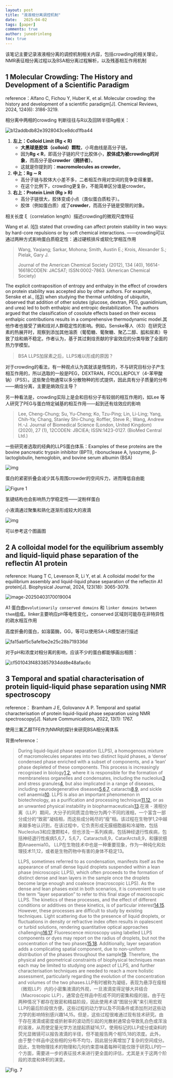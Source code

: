 ```yaml
---
layout: post
title: "液液相分离调控机制"
date:   2025-04-02
tags: [paper]
comments: true
author: junedrinleng
toc: true
---
```


该笔记主要记录液液相分离的调控机制相关内容，包括crowding的相关理论，NMR表征相分离过程以及BSA相分离过程解析，以及残基相互作用机制
<!-- more -->

## 1 Molecular Crowding: The History and Development of a Scientific Paradigm

reference：Alfano C, Fichou Y, Huber K, et al. Molecular crowding: the history and development of a scientific paradigm[J]. Chemical Reviews, 2024, 124(6): 3186-3219.

相分离中两相的crowding 判断往往与R以及回转半径Rg相关：

![b12addbdb82e3928043ce8dcd1fba44](https://raw.githubusercontent.com/JuneDrinleng/JuneDrinleng.github.io/main/img/2025-04-03-Crowding_in_LLPS/b12addbdb82e3928043ce8dcd1fba44.png)

1. **左上：Colloid Limit (Rg < R)**
   - **大黑球是胶体（colloid）颗粒**，小弯曲线是高分子链。
   - 因为**Rg < R**，即高分子链的尺寸比胶体小，**胶体成为被crowding的对象**，而高分子是**crowder（拥挤者）**。
   - 这就是你提到的：**macromolecules as crowder**。
2. **中上：Rg ∼ R**
   - 高分子链与胶体大小差不多，二者相互作用对空间的竞争变得重要。
   - 在这个比例下，crowding更复杂，不能简单区分谁是crowder。
3. **右上：Protein Limit (Rg > R)**
   - 高分子链很大，胶体变成小点（类似蛋白质粒子）。
   - 胶体（例如蛋白质）成了**crowder**，而高分子链是受限的对象。

相关长度 ξ（correlation length）描述crowding的微观尺度特征

 Wang et al. [(61)](javascript:void(0);) stated that crowding can affect protein stability in two ways: by hard-core repulsions or by soft chemical interactions. ——crowding可以通过两种方式影响蛋白质稳定性：通过硬核排斥或软化学相互作用

> Wang, Yaqiang; Sarkar, Mohona; Smith, Austin E.; Krois, Alexander S.; Pielak, Gary J.
>
> Journal of the American Chemical Society (2012), 134 (40), 16614-16618CODEN: JACSAT; ISSN:0002-7863. (American Chemical Society)

The explicit contraposition of entropy and enthalpy in the effect of crowders on protein stability was accepted also by other authors. For example, Senske et al., [(63)](javascript:void(0);) when studying the thermal unfolding of ubiquitin, observed that addition of other solutes (glucose, dextran, PEG, guanidinium, and urea) led to both enthalpic and entropic destabilization. The authors argued that the classification of cosolute effects based on their excess enthalpic contributions results in a comprehensive thermodynamic model.其他作者也接受了熵和焓对人群稳定性的影响。例如，Senske等人（63）在研究泛素的热展开时，观察到添加其他溶质（葡萄糖、葡聚糖、聚乙二醇、胍和尿素）导致了焓和熵不稳定。作者认为，基于其过剩焓贡献的宇宙效应的分类导致了全面的热力学模型。

> BSA LLPS加尿素之后，LLPS难以形成的原因？

对于crowding的看法，有一种观点认为其就该是惰性的，不与研究目标分子产生相互作用的，所以选取的一般是PEG，DEXTRAN，FICOLL和POLY（4-苯甲酸钠）（PSS）。这些聚合物通常以多分散物种的形式提供，因此具有分子质量的分布——熵焓分离，主要是熵效应主导？

另一种看法是，crowding实际上是会和目标分子有较弱的相互作用的，如Lee 等人研究了PEG与蛋白特定碱基的相互作用——起到还有焓效应的影响

>  Lee, Cheng-Chung; Su, Yu-Cheng; Ko, Tzu-Ping; Lin, Li-Ling; Yang, Chih-Ya; Chang, Stanley Shi-Chung; Roffler, Steve R.; Wang, Andrew H.-J. Journal of Biomedical Science (London, United Kingdom) (2020), 27 (1), 12CODEN: JBCIEA; ISSN:1423-0127. (BioMed Central Ltd.)

一些研究者选取的经典的LLPS蛋白体系：Examples of these proteins are the bovine pancreatic trypsin inhibitor (BPTI), ribonuclease A, lysozyme, β-lactoglobulin, hemoglobin, and bovine serum albumin (BSA)

![img](https://raw.githubusercontent.com/JuneDrinleng/JuneDrinleng.github.io/main/img/2025-04-03-Crowding_in_LLPS/cr3c00615_0003.jpeg)

蛋白的紧密折叠会减少其与周围crowder的空间斥力，进而降低自由能

![Figure 1](https://raw.githubusercontent.com/JuneDrinleng/JuneDrinleng.github.io/main/img/2025-04-03-Crowding_in_LLPS/cr3c00615_0005.gif)

氢键结构也会影响热力学稳定性——淀粉样蛋白

小液滴通过聚集和熟化逐渐形成较大的液滴

![img](https://raw.githubusercontent.com/JuneDrinleng/JuneDrinleng.github.io/main/img/2025-04-03-Crowding_in_LLPS/cr3c00615_0006.jpeg)

可以参考这个图画图

## 2 A colloidal model for the equilibrium assembly and liquid-liquid phase separation of the reflectin A1 protein

reference: Huang T C, Levenson R, Li Y, et al. A colloidal model for the equilibrium assembly and liquid-liquid phase separation of the reflectin A1 protein[J]. Biophysical Journal, 2024, 123(18): 3065-3079.

![image-20250403170019004](https://raw.githubusercontent.com/JuneDrinleng/JuneDrinleng.github.io/main/img/2025-04-03-Crowding_in_LLPS/image-20250403170019004.png)

A1 蛋白由`evolutionarily conserved domains` 和 `linker domains between them`组成。linker主要响应pH等电性变化，conserved 区域则可能存在非特异性的疏水相互作用

高度折叠的蛋白，如溶菌酶，GG，等可以使用SA-LR模型进行描述

![fa15abf5c5afe1be2e25c28b719336d](https://raw.githubusercontent.com/JuneDrinleng/JuneDrinleng.github.io/main/img/2025-04-03-Crowding_in_LLPS/fa15abf5c5afe1be2e25c28b719336d.png)

对于pH和浓度对相分离的影响，应该不少的蛋白都能够画出相图：

![cf501043f4833857934dd8e48afac6c](https://raw.githubusercontent.com/JuneDrinleng/JuneDrinleng.github.io/main/img/2025-04-03-Crowding_in_LLPS/cf501043f4833857934dd8e48afac6c.jpg)

## 3 Temporal and spatial characterisation of protein liquid-liquid phase separation using NMR spectroscopy

reference： Bramham J E, Golovanov A P. Temporal and spatial characterisation of protein liquid-liquid phase separation using NMR spectroscopy[J]. Nature Communications, 2022, 13(1): 1767.

使用三氟乙醇TFE作为NMR的探针来研究BSA相分离体系

背景reference：

> During liquid-liquid phase separation (LLPS), a homogenous mixture of macromolecules separates into two distinct liquid phases, a ‘dense’ condensed phase enriched with a subset of components, and a ‘lean’ phase depleted of these components. This process is increasingly recognised in biology[1](https://www.nature.com/articles/s41467-022-29408-z#ref-CR1),[2](https://www.nature.com/articles/s41467-022-29408-z#ref-CR2), where it is responsible for the formation of membraneless organelles and condensates, including the nucleolus[3](https://www.nature.com/articles/s41467-022-29408-z#ref-CR3) and stress granules[4](https://www.nature.com/articles/s41467-022-29408-z#ref-CR4), but also implicated in a range of diseases, including neurodegenerative diseases[5](https://www.nature.com/articles/s41467-022-29408-z#ref-CR5),[6](https://www.nature.com/articles/s41467-022-29408-z#ref-CR6),[7](https://www.nature.com/articles/s41467-022-29408-z#ref-CR7), cataracts[8](https://www.nature.com/articles/s41467-022-29408-z#ref-CR8),[9](https://www.nature.com/articles/s41467-022-29408-z#ref-CR9), and sickle cell anaemia[10](https://www.nature.com/articles/s41467-022-29408-z#ref-CR10). LLPS is also an important phenomenon in biotechnology, as a purification and processing technique[11](https://www.nature.com/articles/s41467-022-29408-z#ref-CR11),[12](https://www.nature.com/articles/s41467-022-29408-z#ref-CR12), or as an unwanted physical instability in biopharmaceuticals[13](https://www.nature.com/articles/s41467-022-29408-z#ref-CR13).在液 - 液相分离（LLP）期间，大分子的同质混合物分为两个不同的液相，一个富含一部分成分的“致密”凝结相，而这些成分耗尽的“瘦”相。该过程在生物学1,2中越来越多地认识到，在该过程中，它负责形成无膜细胞器和冷凝物，包括Nucleolus3和应激颗粒4，但也涉及一系列疾病，包括神经退行性疾病，包括神经退行性疾病5,6,7，5,6,7，Cataracts8,9，CatarArcts8,9，和镰状细胞Anaeemia10。 LLP在生物技术中也是一种重要现象，作为一种纯化和处理技术11,12，或者是生物药物中有害的身体不稳定13。
>
> LLPS, sometimes referred to as condensation, manifests itself as the appearance of small dense liquid droplets suspended within a lean phase (microscopic LLPS), which often proceeds to the formation of distinct dense and lean layers in the sample once the droplets become large enough and coalesce (macroscopic LLPS). As the dense and lean phases exist in both scenarios, it is convenient to use the term “layer separation” to refer to this final stage of macroscopic LLPS. The kinetics of these processes, and the effect of different conditions or additives on these kinetics, is of particular interest[14](https://www.nature.com/articles/s41467-022-29408-z#ref-CR14),[15](https://www.nature.com/articles/s41467-022-29408-z#ref-CR15). However, these processes are difficult to study by existing techniques. Light scattering due to the presence of liquid droplets, or fluctuations in density or refractive index often results in opalescent or turbid solutions, rendering quantitative optical approaches challenging[16](https://www.nature.com/articles/s41467-022-29408-z#ref-CR16),[17](https://www.nature.com/articles/s41467-022-29408-z#ref-CR17). Fluorescence microscopy using labelled LLPS components or dyes may report on the radius of droplets, but not the concentration of the two phases[15](https://www.nature.com/articles/s41467-022-29408-z#ref-CR15),[18](https://www.nature.com/articles/s41467-022-29408-z#ref-CR18). Additionally, layer separation adds a complicating spatial component, due to non-uniform distribution of the phases throughout the sample[19](https://www.nature.com/articles/s41467-022-29408-z#ref-CR19). Therefore, the physical and geometrical constraints of biophysical techniques mean each may be limited to studying one aspect of LLPS, and further characterisation techniques are needed to reach a more holistic assessment, particularly regarding the evolution of the concentration and volumes of the two phases.LLP有时被称为凝结，表现为悬浮在瘦相（微观LLP）内的小密集液滴的外观，一旦液滴变得足够大并结合（Macroscopic LLP），通常会在样品中形成不同的密集和瘦的层。由于在两种情况下都存在致密和精益阶段，因此使用术语“图层分离”来引用宏观LLP的最后阶段很方便。这些过程的动力学以及不同条件或添加剂对这些动力学的影响特别感兴趣14,15。但是，这些过程很难通过现有技术研究。由于存在液滴或密度或折射率的波动而引起的光散射通常会导致乳白色或浑浊的溶液，从而使定量光学方法提起质疑16,17。使用标记的LLP成分或染料的荧光显微镜可以报告液滴的半径，但不能报告两个相15,18的浓度。此外，由于整个样品中这些相的分布不均匀，因此层分离增加了复杂的空间成分。因此，生物物理技术的物理和几何约束意味着每种可能仅限于研究LLP的一个方面，需要进一步的表征技术来进行更全面的评估，尤其是关于这两个阶段的浓度和体积的演变。

![Fig. 7](https://raw.githubusercontent.com/JuneDrinleng/JuneDrinleng.github.io/main/img/2025-04-03-Crowding_in_LLPS/41467_2022_29408_Fig7_HTML.png)
